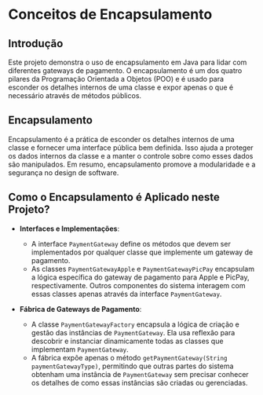 # Conceitos de Encapsulamento

## Introdução

Este projeto demonstra o uso de encapsulamento em Java para lidar com diferentes gateways de pagamento. O encapsulamento é um dos quatro pilares da Programação Orientada a Objetos (POO) e é usado para esconder os detalhes internos de uma classe e expor apenas o que é necessário através de métodos públicos.

## Encapsulamento

Encapsulamento é a prática de esconder os detalhes internos de uma classe e fornecer uma interface pública bem definida. Isso ajuda a proteger os dados internos da classe e a manter o controle sobre como esses dados são manipulados. Em resumo, encapsulamento promove a modularidade e a segurança no design de software.

## Como o Encapsulamento é Aplicado neste Projeto?

- **Interfaces e Implementações**:
    - A interface `PaymentGateway` define os métodos que devem ser implementados por qualquer classe que implemente um gateway de pagamento.
    - As classes `PaymentGatewayApple` e `PaymentGatewayPicPay` encapsulam a lógica específica do gateway de pagamento para Apple e PicPay, respectivamente. Outros componentes do sistema interagem com essas classes apenas através da interface `PaymentGateway`.

- **Fábrica de Gateways de Pagamento**:
    - A classe `PaymentGatewayFactory` encapsula a lógica de criação e gestão das instâncias de `PaymentGateway`. Ela usa reflexão para descobrir e instanciar dinamicamente todas as classes que implementam `PaymentGateway`.
    - A fábrica expõe apenas o método `getPaymentGateway(String paymentGatewayType)`, permitindo que outras partes do sistema obtenham uma instância de `PaymentGateway` sem precisar conhecer os detalhes de como essas instâncias são criadas ou gerenciadas.
